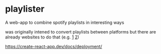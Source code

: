 # playlister

A web-app to combine spotify playlists in interesting ways


was originally intened to convert playlists between platforms
but there are already websites to do that (e.g. [1](https://www.tunemymusic.com/) [2](https://soundiiz.com/))

https://create-react-app.dev/docs/deployment/